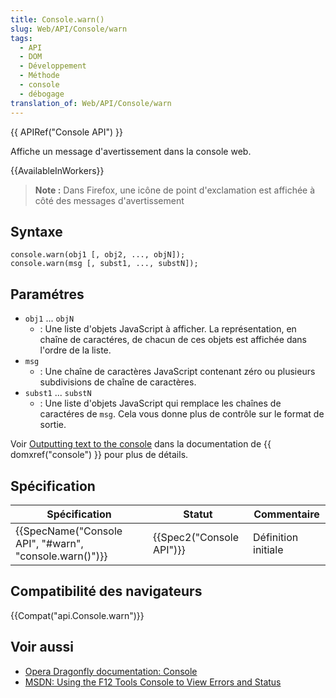 ```yaml
---
title: Console.warn()
slug: Web/API/Console/warn
tags:
  - API
  - DOM
  - Développement
  - Méthode
  - console
  - débogage
translation_of: Web/API/Console/warn
---
```

{{ APIRef("Console API") }}

Affiche un message d'avertissement dans la console web.

{{AvailableInWorkers}}

> **Note :** Dans Firefox, une icône de point d'exclamation est affichée à côté des messages d'avertissement

## Syntaxe

    console.warn(obj1 [, obj2, ..., objN]);
    console.warn(msg [, subst1, ..., substN]);

## Paramétres

- `obj1` ... `objN`
  - : Une liste d'objets JavaScript à afficher. La représentation, en chaîne de caractéres, de chacun de ces objets est affichée dans l'ordre de la liste.
- `msg`
  - : Une chaîne de caractères JavaScript contenant zéro ou plusieurs subdivisions de chaîne de caractères.
- `subst1` ... `substN`
  - : Une liste d'objets JavaScript qui remplace les chaînes de caractéres de `msg`. Cela vous donne plus de contrôle sur le format de sortie.

Voir [Outputting text to the console](/fr/docs/Web/API/console#Outputting_text_to_the_console) dans la documentation de {{ domxref("console") }} pour plus de détails.

## Spécification

| Spécification                                                            | Statut                           | Commentaire         |
| ------------------------------------------------------------------------ | -------------------------------- | ------------------- |
| {{SpecName("Console API", "#warn", "console.warn()")}} | {{Spec2("Console API")}} | Définition initiale |

## Compatibilité des navigateurs

{{Compat("api.Console.warn")}}

## Voir aussi

- [Opera Dragonfly documentation: Console](http://www.opera.com/dragonfly/documentation/console/)
- [MSDN: Using the F12 Tools Console to View Errors and Status](http://msdn.microsoft.com/library/gg589530)

